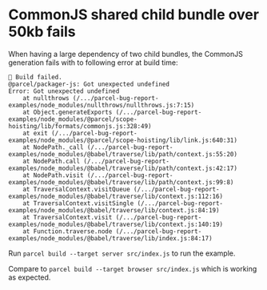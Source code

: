 # CommonJS shared child bundle over 50kb fails

When having a large dependency of two child bundles, the CommonJS generation fails with to following error at build time:

```
🚨 Build failed.
@parcel/packager-js: Got unexpected undefined
Error: Got unexpected undefined
    at nullthrows (/.../parcel-bug-report-examples/node_modules/nullthrows/nullthrows.js:7:15)
    at Object.generateExports (/.../parcel-bug-report-examples/node_modules/@parcel/scope-hoisting/lib/formats/commonjs.js:328:49)
    at exit (/.../parcel-bug-report-examples/node_modules/@parcel/scope-hoisting/lib/link.js:640:31)
    at NodePath._call (/.../parcel-bug-report-examples/node_modules/@babel/traverse/lib/path/context.js:55:20)
    at NodePath.call (/.../parcel-bug-report-examples/node_modules/@babel/traverse/lib/path/context.js:42:17)
    at NodePath.visit (/.../parcel-bug-report-examples/node_modules/@babel/traverse/lib/path/context.js:99:8)
    at TraversalContext.visitQueue (/.../parcel-bug-report-examples/node_modules/@babel/traverse/lib/context.js:112:16)
    at TraversalContext.visitSingle (/.../parcel-bug-report-examples/node_modules/@babel/traverse/lib/context.js:84:19)
    at TraversalContext.visit (/.../parcel-bug-report-examples/node_modules/@babel/traverse/lib/context.js:140:19)
    at Function.traverse.node (/.../parcel-bug-report-examples/node_modules/@babel/traverse/lib/index.js:84:17)
```

Run `parcel build --target server src/index.js` to run the example.

Compare to `parcel build --target browser src/index.js` which is working as expected.
